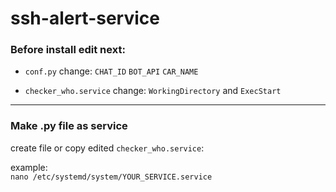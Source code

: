 # ssh-alert-service
 
### Before install edit next:

- ```conf.py``` change: `CHAT_ID` `BOT_API` `CAR_NAME`

- `checker_who.service` change: `WorkingDirectory` and `ExecStart`
***
  
### Make .py file as service
create file or copy edited ```checker_who.service```: 

example:  
```nano /etc/systemd/system/YOUR_SERVICE.service```
